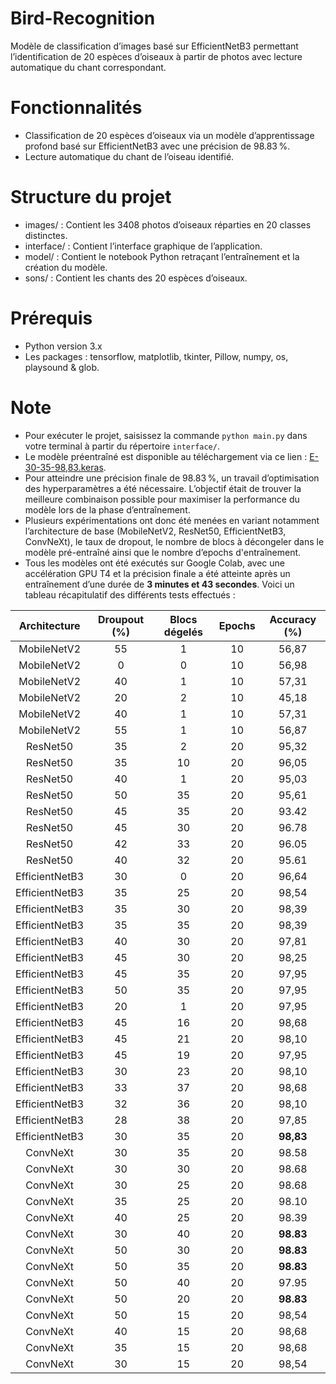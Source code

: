 # Bird-Recognition
Modèle de classification d’images basé sur EfficientNetB3 permettant l’identification de 20 espèces d’oiseaux à partir de photos avec lecture automatique du chant correspondant.

# Fonctionnalités 
- Classification de 20 espèces d’oiseaux via un modèle d’apprentissage profond basé sur EfficientNetB3 avec une précision de 98.83 %.
- Lecture automatique du chant de l’oiseau identifié.

# Structure du projet
- images/ : Contient les 3408 photos d’oiseaux réparties en 20 classes distinctes.
- interface/ : Contient l’interface graphique de l’application.
- model/ : Contient le notebook Python retraçant l’entraînement et la création du modèle.
- sons/ : Contient les chants des 20 espèces d’oiseaux.

# Prérequis
- Python version 3.x
- Les packages : tensorflow, matplotlib, tkinter, Pillow, numpy, os, playsound & glob.

# Note
- Pour exécuter le projet, saisissez la commande `python main.py` dans votre terminal à partir du répertoire `interface/`.
- Le modèle préentraîné est disponible au téléchargement via ce lien : [E-30-35-98,83.keras](https://drive.google.com/file/d/1lv2bGIFW4VsZqR-HX_lc6dKgVCMoSaL1/view?usp=drive_link).
- Pour atteindre une précision finale de 98.83 %, un travail d’optimisation des hyperparamètres a été nécessaire. L’objectif était de trouver la meilleure combinaison possible pour maximiser la performance du modèle lors de la phase d’entraînement.
- Plusieurs expérimentations ont donc été menées en variant notamment l’architecture de base (MobileNetV2, ResNet50, EfficientNetB3, ConvNeXt), le taux de dropout, le nombre de blocs à décongeler dans le modèle pré-entraîné ainsi que le nombre d’epochs d'entraînement.
- Tous les modèles ont été exécutés sur Google Colab, avec une accélération GPU T4 et la précision finale a été atteinte après un entraînement d’une durée de **3 minutes et 43 secondes**. Voici un tableau récapitulatif des différents tests effectués :
  
| Architecture | Droupout (%) | Blocs dégelés | Epochs | Accuracy (%) |
|:------:|:------:|:------:|:------:| :------:|
| MobileNetV2  | 55| 1|10 |56,87 |
| MobileNetV2 | 0|0 |10 | 56,98|
| MobileNetV2 | 40| 1|10 |57,31 |
| MobileNetV2 |20 |2 | 10| 45,18 |
| MobileNetV2 |40 | 1| 10|57,31 |
| MobileNetV2 | 55|1 | 10|56,87 |
| ResNet50 | 35 |2 |20 |95,32 |
| ResNet50 |35 | 10|20 |96,05 |
| ResNet50 |40 | 1| 20| 95,03|
| ResNet50| 50 | 35 | 20 | 95,61 |
| ResNet50| 45| 35 |20 | 93.42|
| ResNet50| 45| 30| 20|96.78 |
| ResNet50| 42| 33|20 | 96.05|
| ResNet50| 40| 32| 20| 95.61|
| EfficientNetB3| 30|0 | 20| 96,64|
| EfficientNetB3| 35|25 | 20| 98,54|
| EfficientNetB3| 35|30 | 20| 98,39|
| EfficientNetB3| 35|35 | 20| 98,39|
| EfficientNetB3| 40|30 | 20| 97,81|
| EfficientNetB3| 45|30 | 20| 98,25|
| EfficientNetB3| 45|35 | 20| 97,95|
| EfficientNetB3| 50|35 | 20| 97,95|
| EfficientNetB3| 20| 1| 20|97,95 |
| EfficientNetB3| 45|16 | 20| 98,68|
| EfficientNetB3| 45| 21| 20| 98,10|
| EfficientNetB3| 45|19 | 20| 97,95|
| EfficientNetB3| 30| 23| 20| 98,10|
| EfficientNetB3| 33|37 | 20| 98,68|
| EfficientNetB3| 32| 36| 20| 98,10|
| EfficientNetB3| 28| 38| 20| 97,85|
| EfficientNetB3| 30|35 | 20| **98,83**|
| ConvNeXt | 30| 35| 20 | 98.58|
| ConvNeXt | 30| 30 | 20 | 98.68|
| ConvNeXt | 30 |25 | 20 | 98.68|
| ConvNeXt | 35| 25| 20 | 98.10|
| ConvNeXt | 40| 25| 20 | 98.39|
| ConvNeXt | 30| 40| 20 | **98.83**|
| ConvNeXt | 50| 30| 20 | **98.83**|
| ConvNeXt | 50| 35 | 20 | **98.83**|
| ConvNeXt | 50| 40 | 20 | 97.95|
| ConvNeXt | 50| 20| 20 | **98.83**|
| ConvNeXt | 50| 15| 20 | 98,54|
| ConvNeXt | 40| 15| 20 | 98,68 |
| ConvNeXt | 35| 15| 20 | 98,68|
| ConvNeXt | 30| 15| 20 | 98,54|